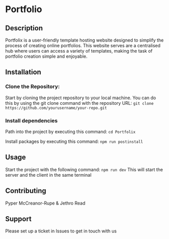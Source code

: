 # Portfolio

## Description
Portfolix is a user-friendly template hosting website designed to simplify the process of creating online portfolios. This website serves are a centralised hub where users can access a variety of templates, making the task of portfolio creation simple and enjoyable.

## Installation 
### Clone the Repository: 
Start by cloning the project repository to your local machine. You can do this by using the git clone command with the repository URL:
`git clone https://github.com/yourusername/your-repo.git`


### Install dependencies
Path into the project by executing this command: 
`cd Portfolix`

Install packages by executing this command:
`npm run postinstall`

## Usage 
Start the project with the following command:
`npm run dev`
This will start the server and the client in the same terminal

## Contributing 
Pyper McCreanor-Rupe & Jethro Read

## Support
Please set up a ticket in Issues to get in touch with us 